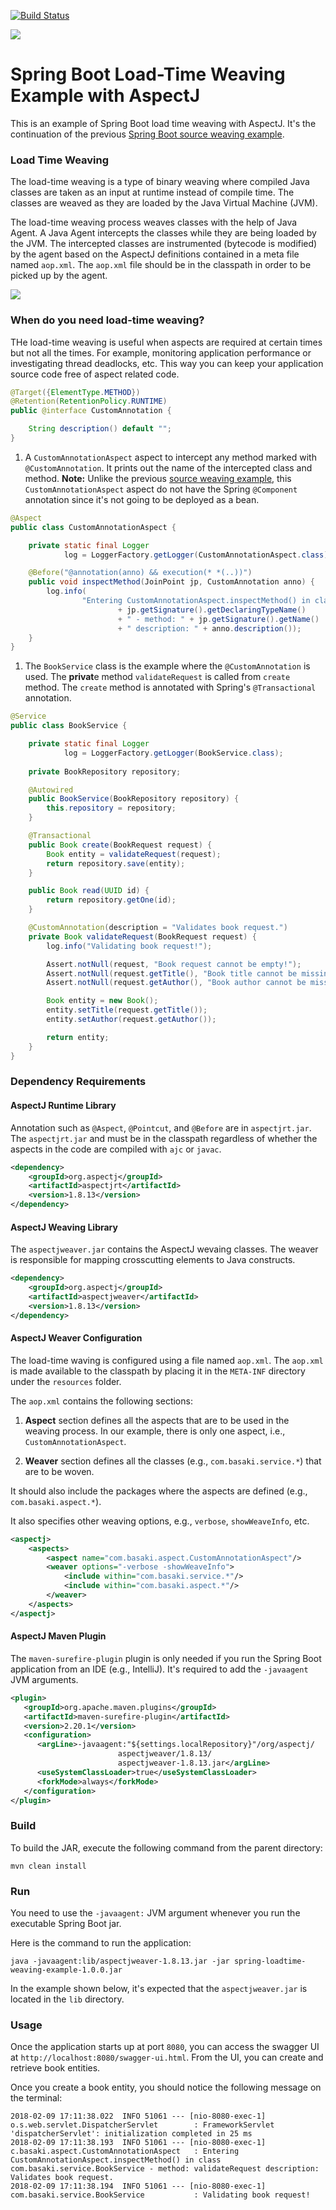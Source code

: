 [![Build Status][travis-badge]][travis-badge-url]

![](./img/aspectj-loadtime-weaving-logo.svg)

Spring Boot Load-Time Weaving Example with AspectJ
===============================================================
This is an example of Spring Boot load time weaving with AspectJ. It's the
continuation of the previous [Spring Boot source weaving example](https://github.com/indrabasak/spring-source-weaving-example).

### Load Time Weaving
The load-time weaving is a type of binary weaving where compiled Java classes
are taken as an input at runtime instead of compile time. The classes
are weaved as they are loaded by the Java Virtual Machine (JVM).

The load-time weaving process weaves classes with the help of Java Agent. A Java Agent 
intercepts the classes while they are being loaded by the JVM. The intercepted 
classes are instrumented (bytecode is modified) by the agent based on 
the AspectJ definitions contained in a meta file named `aop.xml`. The `aop.xml` 
file should be in the classpath in order to be picked up by the agent.

![](./img/aspectj-loadtime-weaving.svg)

### When do you need load-time weaving?
THe load-time weaving is useful when aspects are required at certain times but not
all the times. For example, monitoring application performance or investigating
thread deadlocks, etc. This way you can keep your application source code free of
aspect related code.

```java
@Target({ElementType.METHOD})
@Retention(RetentionPolicy.RUNTIME)
public @interface CustomAnnotation {

    String description() default "";
}
```

1. A `CustomAnnotationAspect` aspect to intercept any method marked with
`@CustomAnnotation`. It prints out the name of the intercepted class and method.
**Note:** Unlike the previous [source weaving example](https://github.com/indrabasak/spring-source-weaving-example),
this `CustomAnnotationAspect` aspect do not have the Spring `@Component`
annotation since it's not going to be deployed as a bean.

```java
@Aspect
public class CustomAnnotationAspect {

    private static final Logger
            log = LoggerFactory.getLogger(CustomAnnotationAspect.class);

    @Before("@annotation(anno) && execution(* *(..))")
    public void inspectMethod(JoinPoint jp, CustomAnnotation anno) {
        log.info(
                "Entering CustomAnnotationAspect.inspectMethod() in class "
                        + jp.getSignature().getDeclaringTypeName()
                        + " - method: " + jp.getSignature().getName()
                        + " description: " + anno.description());
    }
}
```

1. The `BookService` class is the example where the `@CustomAnnotation` is used.
The **privat**e method `validateRequest` is called from `create` method. The
`create` method is annotated with Spring's `@Transactional` annotation.

```java
@Service
public class BookService {

    private static final Logger
            log = LoggerFactory.getLogger(BookService.class);
    
    private BookRepository repository;

    @Autowired
    public BookService(BookRepository repository) {
        this.repository = repository;
    }

    @Transactional
    public Book create(BookRequest request) {
        Book entity = validateRequest(request);
        return repository.save(entity);
    }

    public Book read(UUID id) {
        return repository.getOne(id);
    }

    @CustomAnnotation(description = "Validates book request.")
    private Book validateRequest(BookRequest request) {
        log.info("Validating book request!");

        Assert.notNull(request, "Book request cannot be empty!");
        Assert.notNull(request.getTitle(), "Book title cannot be missing!");
        Assert.notNull(request.getAuthor(), "Book author cannot be missing!");

        Book entity = new Book();
        entity.setTitle(request.getTitle());
        entity.setAuthor(request.getAuthor());

        return entity;
    }
}
```

### Dependency Requirements

#### AspectJ Runtime Library
Annotation such as `@Aspect`, `@Pointcut`, and `@Before` are in `aspectjrt.jar`.
The `aspectjrt.jar` and must be in the classpath regardless of whether 
the aspects in the code are compiled with `ajc` or `javac`.

```xml
<dependency>
    <groupId>org.aspectj</groupId>
    <artifactId>aspectjrt</artifactId>
    <version>1.8.13</version>
</dependency>
```

#### AspectJ Weaving Library
The `aspectjweaver.jar` contains the AspectJ wevaing classes. The weaver is 
responsible for mapping crosscutting elements to Java constructs.

```xml
<dependency>
    <groupId>org.aspectj</groupId>
    <artifactId>aspectjweaver</artifactId>
    <version>1.8.13</version>
</dependency>
```

#### AspectJ Weaver Configuration

The load-time waving is configured using a file named `aop.xml`. The `aop.xml`
is made available to the classpath by placing it in the `META-INF` directory
under the `resources` folder.

The `aop.xml` contains the following sections:

1. **Aspect** section defines all the aspects that are to be used 
in the weaving process. In our example, there is only one aspect, i.e.,
`CustomAnnotationAspect`.

2. **Weaver** section defines all the classes (e.g., `com.basaki.service.*`) 
that are to be woven. 

It should also include the packages where the aspects are defined
 (e.g., `com.basaki.aspect.*`).
 
It also specifies other weaving options, e.g., `verbose`, `showWeaveInfo`, etc.

```xml
<aspectj>
    <aspects>
        <aspect name="com.basaki.aspect.CustomAnnotationAspect"/>
        <weaver options="-verbose -showWeaveInfo">
            <include within="com.basaki.service.*"/>
            <include within="com.basaki.aspect.*"/>
        </weaver>
    </aspects>
</aspectj>
```

#### AspectJ Maven Plugin
The `maven-surefire-plugin` plugin is only needed if you run the Spring Boot
application from an IDE (e.g., IntelliJ). It's required to add the 
`-javaagent` JVM arguments.

```xml
<plugin>
   <groupId>org.apache.maven.plugins</groupId>
   <artifactId>maven-surefire-plugin</artifactId>
   <version>2.20.1</version>
   <configuration>
      <argLine>-javaagent:"${settings.localRepository}"/org/aspectj/
                        aspectjweaver/1.8.13/
                        aspectjweaver-1.8.13.jar</argLine>
      <useSystemClassLoader>true</useSystemClassLoader>
      <forkMode>always</forkMode>
   </configuration>
</plugin>
```

### Build
To build the JAR, execute the following command from the parent directory:

```
mvn clean install
```

### Run
You need to use the `-javaagent:` JVM argument whenever you run the 
executable Spring Boot jar. 

Here is the command to run the application:
```
java -javaagent:lib/aspectjweaver-1.8.13.jar -jar spring-loadtime-weaving-example-1.0.0.jar
```
In the example shown below, it's expected that the `aspectjweaver.jar` 
is located in the `lib` directory.

### Usage
Once the application starts up at port `8080`, you can access the swagger UI at 
`http://localhost:8080/swagger-ui.html`. From the UI, you can create and retrieve
book entities.

Once you create a book entity, you should notice the following message on the
terminal:

```
2018-02-09 17:11:38.022  INFO 51061 --- [nio-8080-exec-1] o.s.web.servlet.DispatcherServlet        : FrameworkServlet 'dispatcherServlet': initialization completed in 25 ms
2018-02-09 17:11:38.193  INFO 51061 --- [nio-8080-exec-1] c.basaki.aspect.CustomAnnotationAspect   : Entering CustomAnnotationAspect.inspectMethod() in class com.basaki.service.BookService - method: validateRequest description: Validates book request.
2018-02-09 17:11:38.194  INFO 51061 --- [nio-8080-exec-1] com.basaki.service.BookService           : Validating book request!
```

[travis-badge]: https://travis-ci.org/indrabasak/spring-loadtime-weaving-example.svg?branch=master
[travis-badge-url]: https://travis-ci.org/indrabasak/spring-loadtime-weaving-example/